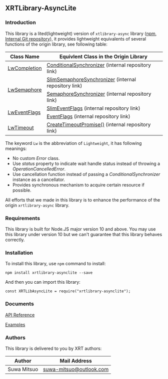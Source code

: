 ﻿## XRTLibrary-AsyncLite

### Introduction

This library is a lited(lightweight) version of `xtlibrary-async` library ([npm](https://www.npmjs.com/package/xrtlibrary-async), [Internal Git repository](https://git-private.xiaojsoft.org/xrtlibrary/xrtlibrary-async)), it provides lightweight equivalents of several functions of the origin library, see following table:

<table>
<thead>
<th>Class Name</th><th>Equivlent Class in the Origin Library</th>
</thead>
<tbody>
<tr><td><a href="docs/api-ref/core/sync/lw-completion.md">LwCompletion</a></td><td><a href="https://git-private.xiaojsoft.org/xrtlibrary/xrtlibrary-async#%28class%29-conditionalsynchronizer%26lt%3bt%26gt%3b">ConditionalSynchronizer</a> (internal repository link)</td></tr>
<tr><td rowspan="2"><a href="docs/api-ref/core/sync/lw-sem.md">LwSemaphore</a></td><td><a href="https://git-private.xiaojsoft.org/xrtlibrary/xrtlibrary-async#%28class%29-slimsemaphoresynchronizer">SlimSemaphoreSynchronizer</a> (internal repository link)</td></tr>
<tr><td><a href="https://git-private.xiaojsoft.org/xrtlibrary/xrtlibrary-async#%28class%29-semaphoresynchronizer">SemaphoreSynchronizer</a> (internal repository link)</td></tr>
<tr><td rowspan="2"><a href="docs/api-ref/core/sync/lw-evflags.md">LwEventFlags</a></td><td><a href="https://git-private.xiaojsoft.org/xrtlibrary/xrtlibrary-async#%28class%29-slimeventflags">SlimEventFlags</a> (internal repository link)</td></tr>
<tr><td><a href="https://git-private.xiaojsoft.org/xrtlibrary/xrtlibrary-async#%28class%29-eventflags">EventFlags</a> (internal repository link)</td></tr>
<tr><td><a href="docs/api-ref/core/async/lw-timeout.md">LwTimeout</a></td><td><a href="https://git-private.xiaojsoft.org/xrtlibrary/xrtlibrary-async#createtimeoutpromise%28timespan%2c-%5bvalue%5d%29">CreateTimeoutPromise()</a> (internal repository link)</td></tr>
</tbody>
</table>

The keyword `Lw` is the abbreviation of `Lightweight`, it has following meanings:
  - No custom *Error* class.
  - Use *status* property to indicate wait handle status instead of throwing a *OperationCancelledError*.
  - Use cancellation function instead of passing a *ConditionalSynchronizer* instance as a cancellator.
  - Provides synchronous mechanism to acquire certain resource if possible.

All efforts that we made in this library is to enhance the performance of the origin `xrtlibrary-async` library.

### Requirements

This library is built for Node.JS major version 10 and above. You may use this library under version 10 but we can't guarantee that this library behaves correctly.

### Installation

To install this library, use `npm` command to install:

```
npm install xrtlibrary-asynclite --save
```

And then you can import this library:

```
const XRTLibAsyncLite = require("xrtlibrary-asynclite");
```

### Documents

[API Reference](docs/api-ref/index.md)

[Examples](docs/examples/index.md)

### Authors

This library is delivered to you by XRT authors:

<table>
<thead>
<th>Author</th><th>Mail Address</th>
</thead>
<tbody>
<tr><td>Suwa Mitsuo</td><td><a href="mailto://suwa-mitsuo@outlook.com">suwa-mitsuo@outlook.com</a></td></tr>
</tbody>
</table>

